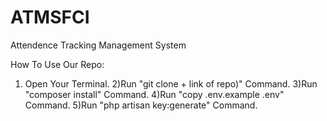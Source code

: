 # ATMSFCI
 Attendence Tracking Management System
 
 
 How To Use Our Repo:
 1) Open Your Terminal.
 2)Run "git clone + link of repo)" Command.
 3)Run "composer install" Command.
 4)Run "copy .env.example .env" Command.
 5)Run "php artisan key:generate" Command.
